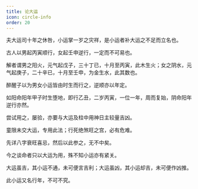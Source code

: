 ```yaml
---
title: 论大运
icon: circle-info
order: 20
---
```


夫大运司十年之休咎，小运掌一岁之灾祥，是小运者补大运之不足而立名也。

古人以男起丙寅顺行，女起壬申逆行，一定而不可易也。

解者谓男之阳火，元气起戊子，三十丁已，十月至丙寅，此木生火；女之阴水，元气起庚子，二十辛已，十月至壬申，为金生水，此其数也。

醉醒子以为男女小运皆由时生而行之，逆顺亦以年定。

如阳命阳年甲子时生堕地，即行乙丑，二岁丙寅，一位一年，周而复始，阴命阳年逆行亦然。

尝试用之，屡验，亦要与大运及柱中用神日主较量吉凶。

童限未交大运，专用此法；行死绝煞旺之宫，必有危难。

先详八字衰旺喜忌，然后以此参之，无不中矣。

今之谈命者只以大运为用，殊不知小运亦有紧关。

大运虽吉，其小运不通，未可便言吉利；大运虽凶，其小运却吉，未可便作凶推。

此小运又名行年，不可不究。

